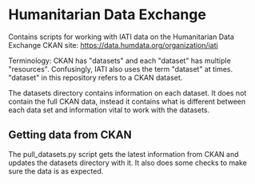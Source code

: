 # Humanitarian Data Exchange

Contains scripts for working with IATI data on the Humanitarian Data Exchange CKAN site: https://data.humdata.org/organization/iati

Terminology: CKAN has "datasets" and each "dataset" has multiple "resources". 
Confusingly, IATI also uses the term "dataset" at times. "dataset" in this repository refers to a CKAN dataset.

The datasets directory contains information on each dataset. 
It does not contain the full CKAN data, instead it contains what is different between each data set and information vital to work with the datasets.

## Getting data from CKAN

The pull_datasets.py script gets the latest information from CKAN and updates the datasets directory with it.
It also does some checks to make sure the data is as expected.
